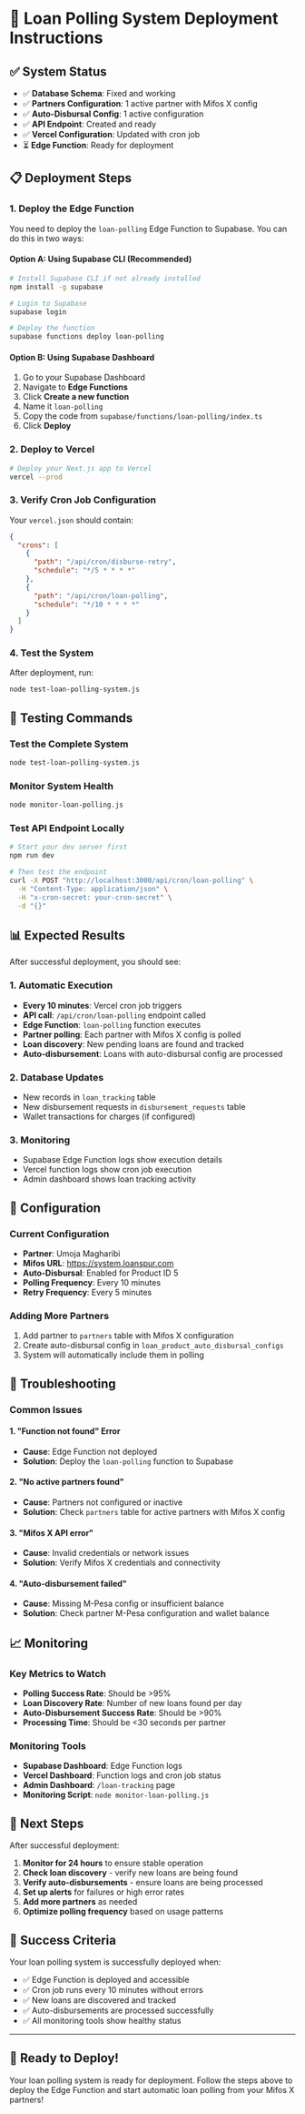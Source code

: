 # 🚀 Loan Polling System Deployment Instructions

## ✅ System Status
- ✅ **Database Schema**: Fixed and working
- ✅ **Partners Configuration**: 1 active partner with Mifos X config
- ✅ **Auto-Disbursal Config**: 1 active configuration
- ✅ **API Endpoint**: Created and ready
- ✅ **Vercel Configuration**: Updated with cron job
- ⏳ **Edge Function**: Ready for deployment

## 📋 Deployment Steps

### 1. Deploy the Edge Function

You need to deploy the `loan-polling` Edge Function to Supabase. You can do this in two ways:

#### Option A: Using Supabase CLI (Recommended)
```bash
# Install Supabase CLI if not already installed
npm install -g supabase

# Login to Supabase
supabase login

# Deploy the function
supabase functions deploy loan-polling
```

#### Option B: Using Supabase Dashboard
1. Go to your Supabase Dashboard
2. Navigate to **Edge Functions**
3. Click **Create a new function**
4. Name it `loan-polling`
5. Copy the code from `supabase/functions/loan-polling/index.ts`
6. Click **Deploy**

### 2. Deploy to Vercel

```bash
# Deploy your Next.js app to Vercel
vercel --prod
```

### 3. Verify Cron Job Configuration

Your `vercel.json` should contain:
```json
{
  "crons": [
    {
      "path": "/api/cron/disburse-retry",
      "schedule": "*/5 * * * *"
    },
    {
      "path": "/api/cron/loan-polling",
      "schedule": "*/10 * * * *"
    }
  ]
}
```

### 4. Test the System

After deployment, run:
```bash
node test-loan-polling-system.js
```

## 🧪 Testing Commands

### Test the Complete System
```bash
node test-loan-polling-system.js
```

### Monitor System Health
```bash
node monitor-loan-polling.js
```

### Test API Endpoint Locally
```bash
# Start your dev server first
npm run dev

# Then test the endpoint
curl -X POST "http://localhost:3000/api/cron/loan-polling" \
  -H "Content-Type: application/json" \
  -H "x-cron-secret: your-cron-secret" \
  -d "{}"
```

## 📊 Expected Results

After successful deployment, you should see:

### 1. Automatic Execution
- **Every 10 minutes**: Vercel cron job triggers
- **API call**: `/api/cron/loan-polling` endpoint called
- **Edge Function**: `loan-polling` function executes
- **Partner polling**: Each partner with Mifos X config is polled
- **Loan discovery**: New pending loans are found and tracked
- **Auto-disbursement**: Loans with auto-disbursal config are processed

### 2. Database Updates
- New records in `loan_tracking` table
- New disbursement requests in `disbursement_requests` table
- Wallet transactions for charges (if configured)

### 3. Monitoring
- Supabase Edge Function logs show execution details
- Vercel function logs show cron job execution
- Admin dashboard shows loan tracking activity

## 🔧 Configuration

### Current Configuration
- **Partner**: Umoja Magharibi
- **Mifos URL**: https://system.loanspur.com
- **Auto-Disbursal**: Enabled for Product ID 5
- **Polling Frequency**: Every 10 minutes
- **Retry Frequency**: Every 5 minutes

### Adding More Partners
1. Add partner to `partners` table with Mifos X configuration
2. Create auto-disbursal config in `loan_product_auto_disbursal_configs`
3. System will automatically include them in polling

## 🚨 Troubleshooting

### Common Issues

#### 1. "Function not found" Error
- **Cause**: Edge Function not deployed
- **Solution**: Deploy the `loan-polling` function to Supabase

#### 2. "No active partners found"
- **Cause**: Partners not configured or inactive
- **Solution**: Check `partners` table for active partners with Mifos X config

#### 3. "Mifos X API error"
- **Cause**: Invalid credentials or network issues
- **Solution**: Verify Mifos X credentials and connectivity

#### 4. "Auto-disbursement failed"
- **Cause**: Missing M-Pesa config or insufficient balance
- **Solution**: Check partner M-Pesa configuration and wallet balance

## 📈 Monitoring

### Key Metrics to Watch
- **Polling Success Rate**: Should be >95%
- **Loan Discovery Rate**: Number of new loans found per day
- **Auto-Disbursement Success Rate**: Should be >90%
- **Processing Time**: Should be <30 seconds per partner

### Monitoring Tools
- **Supabase Dashboard**: Edge Function logs
- **Vercel Dashboard**: Function logs and cron job status
- **Admin Dashboard**: `/loan-tracking` page
- **Monitoring Script**: `node monitor-loan-polling.js`

## 🎯 Next Steps

After successful deployment:

1. **Monitor for 24 hours** to ensure stable operation
2. **Check loan discovery** - verify new loans are being found
3. **Verify auto-disbursements** - ensure loans are being processed
4. **Set up alerts** for failures or high error rates
5. **Add more partners** as needed
6. **Optimize polling frequency** based on usage patterns

## 🎉 Success Criteria

Your loan polling system is successfully deployed when:
- ✅ Edge Function is deployed and accessible
- ✅ Cron job runs every 10 minutes without errors
- ✅ New loans are discovered and tracked
- ✅ Auto-disbursements are processed successfully
- ✅ All monitoring tools show healthy status

---

## 🚀 Ready to Deploy!

Your loan polling system is ready for deployment. Follow the steps above to deploy the Edge Function and start automatic loan polling from your Mifos X partners!








